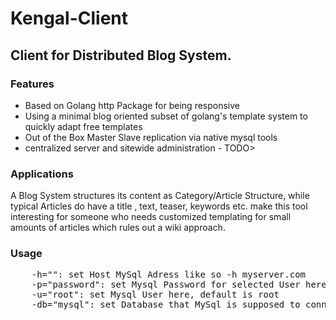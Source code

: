 <h1>Kengal-Client</h1>
<h2>Client for Distributed Blog System.</h2>
<h3>Features</h3>
<ul>
<li>Based on Golang http Package for being responsive</li>
<li>Using a minimal blog oriented subset of golang's template system to quickly adapt free templates</li>
<li>Out of the Box Master Slave replication via native mysql tools</li>
<li>centralized server and sitewide administration - TODO></li>
</ul>
<h3>Applications</h3>
<p>A Blog System structures its content as Category/Article Structure, while typical Articles do have a title , text, teaser, keywords etc. 
make this tool interesting for someone who needs customized templating for small amounts of articles which rules out a wiki approach.</p>
<h3>Usage</h3>
<pre>
	-h="": set Host MySql Adress like so -h myserver.com</li>
	-p="password": set Mysql Password for selected User here
	-u="root": set Mysql User here, default is root
	-db="mysql": set Database that MySql is supposed to connect to here</pre>
